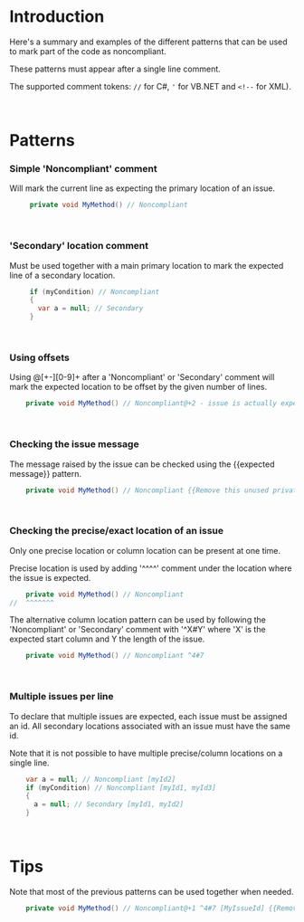 # Introduction

Here's a summary and examples of the different patterns that can be used to mark part of the code as noncompliant.

These patterns must appear after a single line comment.

The supported comment tokens: `//` for C#, `'` for VB.NET and `<!--` for XML).

<br>

# Patterns 

### Simple 'Noncompliant' comment

Will mark the current line as expecting the primary location of an issue.

```csharp
     private void MyMethod() // Noncompliant
```

<br>

### 'Secondary' location comment 

Must be used together with a main primary location to mark the expected line of a secondary location.

```csharp
     if (myCondition) // Noncompliant
     {
       var a = null; // Secondary
     }
```     

<br>

### Using offsets

Using @[+-][0-9]+ after a 'Noncompliant' or 'Secondary' comment will mark the expected location to be offset by the given number of lines.


```csharp
    private void MyMethod() // Noncompliant@+2 - issue is actually expected 2 lines after this comment
```

<br>

### Checking the issue message

The message raised by the issue can be checked using the {{expected message}} pattern.


```csharp
    private void MyMethod() // Noncompliant {{Remove this unused private method}}
```

<br>

### Checking the precise/exact location of an issue 

Only one precise location or column location can be present at one time. 

Precise location is used by adding '^^^^' comment under the location where the issue is expected.

```csharp
    private void MyMethod() // Noncompliant
//  ^^^^^^^
```

The alternative column location pattern can be used by following the 'Noncompliant' or 'Secondary' comment with '^X#Y' where 'X' is the expected start column and Y the length of the issue.

```csharp
    private void MyMethod() // Noncompliant ^4#7
```

<br>

### Multiple issues per line

To declare that multiple issues are expected, each issue must be assigned an id. 
All secondary locations associated with an issue must have the same id. 

Note that it is not possible to have multiple precise/column locations on a single line.

```csharp
    var a = null; // Noncompliant [myId2]
    if (myCondition) // Noncompliant [myId1, myId3]
    {
      a = null; // Secondary [myId1, myId2]
    }
```

<br>

# Tips

Note that most of the previous patterns can be used together when needed.

```csharp
    private void MyMethod() // Noncompliant@+1 ^4#7 [MyIssueId] {{Remove this unused private method}}
```
